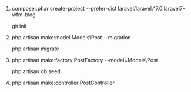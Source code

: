 1.  composer.phar create-project --prefer-dist laravel/laravel:^7.0 laravel7-wfm-blog

    git init

2.  php artisan make:model Models\\Post --migration

    php artisan migrate

3.  php artisan make:factory PostFactory --model=Models\\Post

    php artisan db:seed

4.  php artisan make:controller PostController

